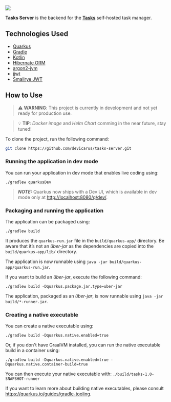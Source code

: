 <img src="https://capsule-render.vercel.app/api?type=waving&height=300&color=006FEE&text=Tasks%20Server&reversal=false&section=header&fontColor=ECEDEE&fontAlignY=42&descAlignY=50" />

**Tasks Server** is the backend for the [**Tasks**](https://github.com/devicarus/tasks?tab=readme-ov-file) self-hosted task manager.

## Technologies Used
- [Quarkus](https://quarkus.io/)
- [Gradle](https://gradle.org/)
- [Kotlin](https://kotlinlang.org/)
- [Hibernate ORM](https://hibernate.org/orm/)
- [argon2-jvm](https://github.com/phxql/argon2-jvm)
- [jjwt](https://github.com/jwtk/jjwt)
- [Smallrye JWT](https://github.com/smallrye/smallrye-jwt)

## How to Use

> ⚠️ **WARNING**: This project is currently in development and not yet ready for production use.

> 💡 **TIP**: *Docker image* and *Helm Chart* comming in the near future, stay tuned!

To clone the project, run the following command:

```bash
git clone https://github.com/devicarus/tasks-server.git
```

### Running the application in dev mode

You can run your application in dev mode that enables live coding using:

```shell script
./gradlew quarkusDev
```

> **_NOTE:_**  Quarkus now ships with a Dev UI, which is available in dev mode only at <http://localhost:8080/q/dev/>.

### Packaging and running the application

The application can be packaged using:

```shell script
./gradlew build
```

It produces the `quarkus-run.jar` file in the `build/quarkus-app/` directory.
Be aware that it’s not an _über-jar_ as the dependencies are copied into the `build/quarkus-app/lib/` directory.

The application is now runnable using `java -jar build/quarkus-app/quarkus-run.jar`.

If you want to build an _über-jar_, execute the following command:

```shell script
./gradlew build -Dquarkus.package.jar.type=uber-jar
```

The application, packaged as an _über-jar_, is now runnable using `java -jar build/*-runner.jar`.

### Creating a native executable

You can create a native executable using:

```shell script
./gradlew build -Dquarkus.native.enabled=true
```

Or, if you don't have GraalVM installed, you can run the native executable build in a container using:

```shell script
./gradlew build -Dquarkus.native.enabled=true -Dquarkus.native.container-build=true
```

You can then execute your native executable with: `./build/tasks-1.0-SNAPSHOT-runner`

If you want to learn more about building native executables, please consult <https://quarkus.io/guides/gradle-tooling>.
